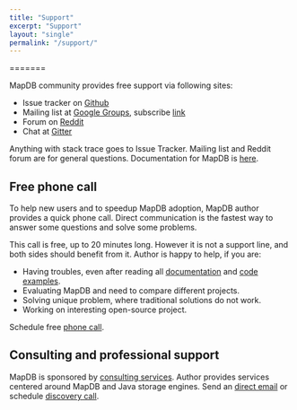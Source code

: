 ```yaml
---
title: "Support"
excerpt: "Support"
layout: "single"
permalink: "/support/"
---
```

=======

MapDB community provides free support via following sites:

-   Issue tracker on [Github](https://www.github.com/jankotek/mapdb/issues/)
-   Mailing list at [Google Groups](https://groups.google.com/forum/#!forum/mapdb), subscribe [link](mailto:mapdb-subscribe@googlegroups.com)
-   Forum on [Reddit](https://www.reddit.com/r/mapdb)
-   Chat at [Gitter](https://gitter.im/jankotek/mapdb)

Anything with stack trace goes to Issue Tracker. Mailing list and Reddit forum are for general questions. Documentation for MapDB is [here](http://www.mapdb.org/doc/).

Free phone call
---------------

To help new users and to speedup MapDB adoption, MapDB author provides a quick phone call. Direct communication is the fastest way to answer some questions and solve some problems.

This call is free, up to 20 minutes long. However it is not a support line, and both sides should benefit from it. Author is happy to help, if you are:

-   Having troubles, even after reading all [documentation](/doc) and [code examples](https://github.com/jankotek/mapdb-site/tree/master/src/test/java/doc).
-   Evaluating MapDB and need to compare different projects.
-   Solving unique problem, where traditional solutions do not work.
-   Working on interesting open-source project.

Schedule free [phone call](http://www.meetme.so/mapdb).

Consulting and professional support
-----------------------------------

MapDB is sponsored by [consulting services](http://kotek.net/consulting). Author provides services centered around MapDB and Java storage engines. Send an [direct email](mailto:jan@kotek.net?subject=MapDB%20Consulting) or schedule [discovery call](http://www.meetme.so/mapdb).

